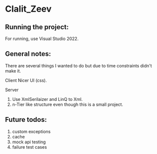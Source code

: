 # Clalit_Zeev

Running the project:
--------------------
For running, use Visual Studio 2022.


General notes:
--------------
There are several things I wanted to do but due to time constraints didn't make it.

Client
Nicer UI (css).

Server
1. Use XmlSerilaizer and LinQ to Xml.
2. n-Tier like structure even though this is a small project.


Future todos:
-------------
1) custom exceptions
2) cache
3) mock api testing
4) failure test cases
